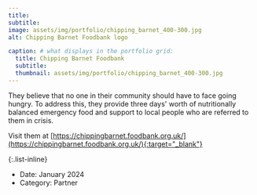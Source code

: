 ```yaml
---
title: 
subtitle: 
image: assets/img/portfolio/chipping_barnet_400-300.jpg
alt: Chipping Barnet Foodbank logo

caption: # what displays in the portfolio grid:
  title: Chipping Barnet Foodbank
  subtitle: 
  thumbnail: assets/img/portfolio/chipping_barnet_400-300.jpg
---
```

They believe that no one in their community should have to face going hungry. To address this, they provide three days' worth of nutritionally balanced emergency food and support to local people who are referred to them in crisis. 

Visit them at [https://chippingbarnet.foodbank.org.uk/](https://chippingbarnet.foodbank.org.uk/){:target="_blank"}

{:.list-inline} 
- Date: January 2024
- Category: Partner

